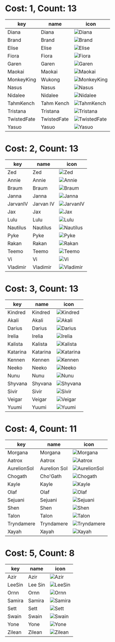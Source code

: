 # Cost: 1, Count: 13
| key         | name        | icon                                           |
| -           | -           | -                                              |
| Diana       | Diana       | ![Diana](../icon/set4.5/Diana.png)             |
| Brand       | Brand       | ![Brand](../icon/set4.5/Brand.png)             |
| Elise       | Elise       | ![Elise](../icon/set4.5/Elise.png)             |
| Fiora       | Fiora       | ![Fiora](../icon/set4.5/Fiora.png)             |
| Garen       | Garen       | ![Garen](../icon/set4.5/Garen.png)             |
| Maokai      | Maokai      | ![Maokai](../icon/set4.5/Maokai.png)           |
| MonkeyKing  | Wukong      | ![MonkeyKing](../icon/set4.5/MonkeyKing.png)   |
| Nasus       | Nasus       | ![Nasus](../icon/set4.5/Nasus.png)             |
| Nidalee     | Nidalee     | ![Nidalee](../icon/set4.5/Nidalee.png)         |
| TahmKench   | Tahm Kench  | ![TahmKench](../icon/set4.5/TahmKench.png)     |
| Tristana    | Tristana    | ![Tristana](../icon/set4.5/Tristana.png)       |
| TwistedFate | TwistedFate | ![TwistedFate](../icon/set4.5/TwistedFate.png) |
| Yasuo       | Yasuo       | ![Yasuo](../icon/set4.5/Yasuo.png)             |
# Cost: 2, Count: 13
| key      | name      | icon                                     |
| -        | -         | -                                        |
| Zed      | Zed       | ![Zed](../icon/set4.5/Zed.png)           |
| Annie    | Annie     | ![Annie](../icon/set4.5/Annie.png)       |
| Braum    | Braum     | ![Braum](../icon/set4.5/Braum.png)       |
| Janna    | Janna     | ![Janna](../icon/set4.5/Janna.png)       |
| JarvanIV | Jarvan IV | ![JarvanIV](../icon/set4.5/JarvanIV.png) |
| Jax      | Jax       | ![Jax](../icon/set4.5/Jax.png)           |
| Lulu     | Lulu      | ![Lulu](../icon/set4.5/Lulu.png)         |
| Nautilus | Nautilus  | ![Nautilus](../icon/set4.5/Nautilus.png) |
| Pyke     | Pyke      | ![Pyke](../icon/set4.5/Pyke.png)         |
| Rakan    | Rakan     | ![Rakan](../icon/set4.5/Rakan.png)       |
| Teemo    | Teemo     | ![Teemo](../icon/set4.5/Teemo.png)       |
| Vi       | Vi        | ![Vi](../icon/set4.5/Vi.png)             |
| Vladimir | Vladimir  | ![Vladimir](../icon/set4.5/Vladimir.png) |
# Cost: 3, Count: 13
| key      | name     | icon                                     |
| -        | -        | -                                        |
| Kindred  | Kindred  | ![Kindred](../icon/set4.5/Kindred.png)   |
| Akali    | Akali    | ![Akali](../icon/set4.5/Akali.png)       |
| Darius   | Darius   | ![Darius](../icon/set4.5/Darius.png)     |
| Irelia   | Irelia   | ![Irelia](../icon/set4.5/Irelia.png)     |
| Kalista  | Kalista  | ![Kalista](../icon/set4.5/Kalista.png)   |
| Katarina | Katarina | ![Katarina](../icon/set4.5/Katarina.png) |
| Kennen   | Kennen   | ![Kennen](../icon/set4.5/Kennen.png)     |
| Neeko    | Neeko    | ![Neeko](../icon/set4.5/Neeko.png)       |
| Nunu     | Nunu     | ![Nunu](../icon/set4.5/Nunu.png)         |
| Shyvana  | Shyvana  | ![Shyvana](../icon/set4.5/Shyvana.png)   |
| Sivir    | Sivir    | ![Sivir](../icon/set4.5/Sivir.png)       |
| Veigar   | Veigar   | ![Veigar](../icon/set4.5/Veigar.png)     |
| Yuumi    | Yuumi    | ![Yuumi](../icon/set4.5/Yuumi.png)       |
# Cost: 4, Count: 11
| key         | name         | icon                                           |
| -           | -            | -                                              |
| Morgana     | Morgana      | ![Morgana](../icon/set4.5/Morgana.png)         |
| Aatrox      | Aatrox       | ![Aatrox](../icon/set4.5/Aatrox.png)           |
| AurelionSol | Aurelion Sol | ![AurelionSol](../icon/set4.5/AurelionSol.png) |
| Chogath     | Cho'Gath     | ![Chogath](../icon/set4.5/Chogath.png)         |
| Kayle       | Kayle        | ![Kayle](../icon/set4.5/Kayle.png)             |
| Olaf        | Olaf         | ![Olaf](../icon/set4.5/Olaf.png)               |
| Sejuani     | Sejuani      | ![Sejuani](../icon/set4.5/Sejuani.png)         |
| Shen        | Shen         | ![Shen](../icon/set4.5/Shen.png)               |
| Talon       | Talon        | ![Talon](../icon/set4.5/Talon.png)             |
| Tryndamere  | Tryndamere   | ![Tryndamere](../icon/set4.5/Tryndamere.png)   |
| Xayah       | Xayah        | ![Xayah](../icon/set4.5/Xayah.png)             |
# Cost: 5, Count: 8
| key    | name    | icon                                 |
| -      | -       | -                                    |
| Azir   | Azir    | ![Azir](../icon/set4.5/Azir.png)     |
| LeeSin | Lee Sin | ![LeeSin](../icon/set4.5/LeeSin.png) |
| Ornn   | Ornn    | ![Ornn](../icon/set4.5/Ornn.png)     |
| Samira | Samira  | ![Samira](../icon/set4.5/Samira.png) |
| Sett   | Sett    | ![Sett](../icon/set4.5/Sett.png)     |
| Swain  | Swain   | ![Swain](../icon/set4.5/Swain.png)   |
| Yone   | Yone    | ![Yone](../icon/set4.5/Yone.png)     |
| Zilean | Zilean  | ![Zilean](../icon/set4.5/Zilean.png) |
